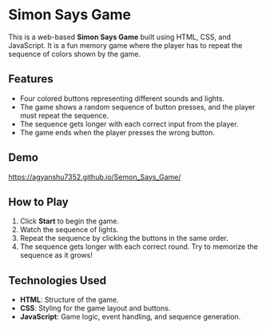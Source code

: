 # Simon Says Game

This is a web-based **Simon Says Game** built using HTML, CSS, and JavaScript. It is a fun memory game where the player has to repeat the sequence of colors shown by the game.

## Features

- Four colored buttons representing different sounds and lights.
- The game shows a random sequence of button presses, and the player must repeat the sequence.
- The sequence gets longer with each correct input from the player.
- The game ends when the player presses the wrong button.

## Demo

https://agyanshu7352.github.io/Semon_Says_Game/

## How to Play

1. Click **Start** to begin the game.
2. Watch the sequence of lights.
3. Repeat the sequence by clicking the buttons in the same order.
4. The sequence gets longer with each correct round. Try to memorize the sequence as it grows!

## Technologies Used

- **HTML**: Structure of the game.
- **CSS**: Styling for the game layout and buttons.
- **JavaScript**: Game logic, event handling, and sequence generation.
